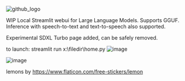 ![github_logo](https://github.com/3eeps/llmon-py/assets/55860052/ce1faa0d-5c56-4551-93f9-74f8aa37732d)

WIP Local Streamlit webui for Large Language Models. Supports GGUF. 
Inference with speech-to-text and text-to-speech also supported.

Experimental SDXL Turbo page added, can be safely removed.

to launch: streamlit run x:\filedir\home.py 
![image](https://github.com/3eeps/llmon-py/assets/55860052/2c28e654-4b5a-417f-b898-e09c3913033b)

![image](https://github.com/3eeps/llmon-py/assets/55860052/2b1d7d0e-2dce-46e3-b295-cc2c0488d082)

lemons by https://www.flaticon.com/free-stickers/lemon
